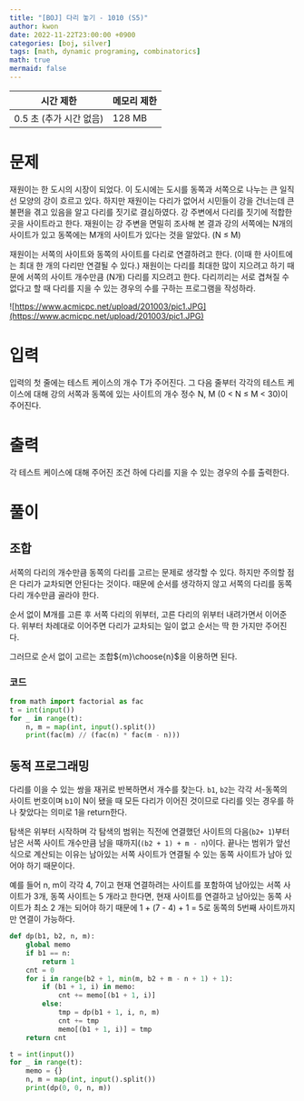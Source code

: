 ```yaml
---
title: "[BOJ] 다리 놓기 - 1010 (S5)"
author: kwon
date: 2022-11-22T23:00:00 +0900
categories: [boj, silver]
tags: [math, dynamic programing, combinatorics]
math: true
mermaid: false
---
```


| 시간 제한 | 메모리 제한 |
| --- | --- |
| 0.5 초 (추가 시간 없음) | 128 MB |

# 문제

재원이는 한 도시의 시장이 되었다. 이 도시에는 도시를 동쪽과 서쪽으로 나누는 큰 일직선 모양의 강이 흐르고 있다. 하지만 재원이는 다리가 없어서 시민들이 강을 건너는데 큰 불편을 겪고 있음을 알고 다리를 짓기로 결심하였다. 강 주변에서 다리를 짓기에 적합한 곳을 사이트라고 한다. 재원이는 강 주변을 면밀히 조사해 본 결과 강의 서쪽에는 N개의 사이트가 있고 동쪽에는 M개의 사이트가 있다는 것을 알았다. (N ≤ M)

재원이는 서쪽의 사이트와 동쪽의 사이트를 다리로 연결하려고 한다. (이때 한 사이트에는 최대 한 개의 다리만 연결될 수 있다.) 재원이는 다리를 최대한 많이 지으려고 하기 때문에 서쪽의 사이트 개수만큼 (N개) 다리를 지으려고 한다. 다리끼리는 서로 겹쳐질 수 없다고 할 때 다리를 지을 수 있는 경우의 수를 구하는 프로그램을 작성하라.

![https://www.acmicpc.net/upload/201003/pic1.JPG](https://www.acmicpc.net/upload/201003/pic1.JPG)

# 입력

입력의 첫 줄에는 테스트 케이스의 개수 T가 주어진다. 그 다음 줄부터 각각의 테스트 케이스에 대해 강의 서쪽과 동쪽에 있는 사이트의 개수 정수 N, M (0 < N ≤ M < 30)이 주어진다.

# 출력

각 테스트 케이스에 대해 주어진 조건 하에 다리를 지을 수 있는 경우의 수를 출력한다.

# 풀이

## 조합

서쪽의 다리의 개수만큼 동쪽의 다리를 고르는 문제로 생각할 수 있다. 하지만 주의할 점은 다리가 교차되면 안된다는 것이다. 때문에 순서를 생각하지 않고 서쪽의 다리를 동쪽 다리 개수만큼 골라야 한다.

순서 없이 M개를 고른 후 서쪽 다리의 위부터, 고른 다리의 위부터 내려가면서 이어준다. 위부터 차례대로 이어주면  다리가 교차되는 일이 없고 순서는 딱 한 가지만 주어진다.

그러므로 순서 없이 고르는 조합${m}\choose{n}$을 이용하면 된다.

### 코드

```python
from math import factorial as fac
t = int(input())
for _ in range(t):
    n, m = map(int, input().split())
    print(fac(m) // (fac(n) * fac(m - n)))
```

## 동적 프로그래밍

다리를 이을 수 있는 쌍을 재귀로 반복하면서 개수를 찾는다. `b1`, `b2`는 각각 서-동쪽의 사이트 번호이며 `b1`이 N이 됐을 때 모든 다리가 이어진 것이므로 다리를 잇는 경우를 하나 찾았다는 의미로 1을 return한다.

탐색은 위부터 시작하며 각 탐색의 범위는 직전에 연결했던 사이트의 다음(`b2+ 1`)부터 남은 서쪽 사이트 개수만큼 남을 때까지(`(b2 + 1) + m - n`)이다. 끝나는 범위가 앞선 식으로 계산되는 이유는 남아있는 서쪽 사이트가 연결될 수 있는 동쪽 사이트가 남아 있어야 하기 때문이다.

예를 들어  n, m이 각각 4, 7이고 현재 연결하려는 사이트를 포함하여 남아있는 서쪽 사이트가 3개, 동쪽 사이트는 5 개라고 한다면, 현재 사이트를 연결하고 남아있는 동쪽 사이트가 최소 2 개는 되어야 하기 때문에 1 + (7 - 4) + 1 = 5로 동쪽의 5번째 사이트까지만 연결이 가능하다.

```python
def dp(b1, b2, n, m):
    global memo
    if b1 == n:
        return 1
    cnt = 0
    for i in range(b2 + 1, min(m, b2 + m - n + 1) + 1):
        if (b1 + 1, i) in memo:
            cnt += memo[(b1 + 1, i)]
        else:
            tmp = dp(b1 + 1, i, n, m)
            cnt += tmp
            memo[(b1 + 1, i)] = tmp
    return cnt

t = int(input())
for _ in range(t):
    memo = {}
    n, m = map(int, input().split())
    print(dp(0, 0, n, m))
```